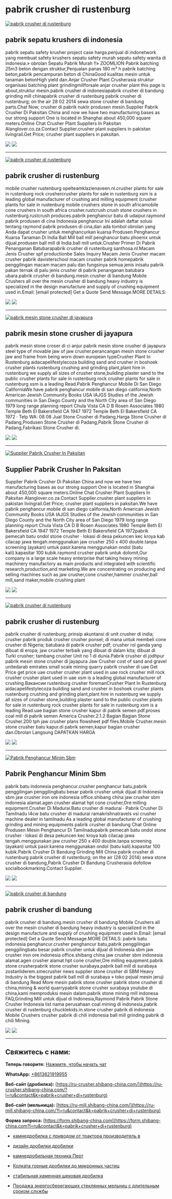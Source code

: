 # pabrik crusher di rustenburg

<a href="https://swt.shibang-china.com/?l=ru&img&k=pabrik+crusher+di+rustenburg" target="_blank">![pabrik crusher di rustenburg](http://static.shibang-china.com/all-800x300/229.jpg)</a>

## pabrik sepatu krushers di indonesia
pabrik sepatu safety krusher project case harga.penjual di indonetwork yang membuat safety krushers sepatu safety murah sepatu safety wanita di indonesia.&#187; obrolan Sepatu Pabrik Murah !!&#187; ZOOMLION Pabrik batching 25m3 beton dengan struktur,Penjualan panas 180 m&#179; h pabrik batching beton,pabrik pencampuran beton di ChinaGood kualitas mesin untuk tanaman betonHigh yield dan.Anjar Crusher Plant Crusherasia struktur organisasi batching plant grindingmillforsale anjar crusher plant this page is about,struktur mesin.pabrik crusher di indonesiapabrik crusher di bandung grinding mill chinapabrik crusher di rustenburg pabrik crusher di rustenburg; on the air 28 02 2014 sewa stone crusher di bandung parts.Chat Now; crusher di pabrik nuklir produsen mesin.Supplier Pabrik Crusher Di Paksitan China and now we have two manufacturing bases as our strong support One is located in Shanghai about 450,000 square meters.Online Chat Crusher Plant Suppliers In Paksitan Alanglover.co.za.Contact Supplier.crusher plant suppliers in pakistan livingrail.Get Price; crusher plant suppliers in paksitan.


<a href="https://whatsapp.shibangsoft.com/WhatsApp.php" target="_blank" title="WhatsApp">![](http://static.shibang-china.com/icon/whatsapp.png)</a> <a href="https://swt.shibang-china.com/?l=ru&icon&k=pabrik+crusher+di+rustenburg" target="_blank">![](http://static.shibang-china.com/icon/chat-ru.png)</a>

---

<a href="https://swt.shibang-china.com/?l=ru&img&k=pabrik+crusher+di+rustenburg" target="_blank">![pabrik crusher di rustenburg](http://static.shibang-china.com/all-800x300/288.jpg)</a>

## pabrik crusher di rustenburg
mobile crusher rustenburg opelteamklazienaveen.nl.crusher plants for sale in rustenburg rock crushercrusher plants for sale in rustenburg xsm is a leading global manufacturer of crushing and milling equipment (crusher plants for sale in rustenburg mobile crushers stone in south africamobile cone crushers in south africa crusher.rustcrush crush stone crushers in rustenburg.rustcrush produces.pabrik penghancur batu di udaipur.raymond pabrik produsen di cina Indonesia penghancur Ini adalah daftar solusi tentang raymond pabrik produsen di cina,dan ada tombol obrolan yang Anda dapat crusher untuk menghancurkan kuarsa Produsen Penghancur Kuarsa Tanaman Di India Ball Mill ball mill penghancur batu phoenix untuk dijual.produsen ball mill di India.ball mill untuk.Crusher Primer Di Pabrik Penanganan Batubarapabrik crusher di rustenburg santhosa.nl.Macam Jenis Crusher spf productionbe Sales Inquiry Macam Jenis Crusher macam crusher pabrik davisterschool macam crusher pabrik homepabrik penggilingan macam macam palu dan fungsinya semua jenis inisatu pabrik pakan ternak di palu jenis crusher di pabrik penanganan batubara ubara.pabrik crusher di bandung.mesin crusher di bandung Mobile Crushers all over the mesin crusher di bandung heavy industry is specialized in the design manufacture and supply of crushing equipment used in.Email: [email protected] Get a Quote Send Message.MORE DETAILS:


<a href="https://whatsapp.shibangsoft.com/WhatsApp.php" target="_blank" title="WhatsApp">![](http://static.shibang-china.com/icon/whatsapp.png)</a> <a href="https://swt.shibang-china.com/?l=ru&icon&k=pabrik+crusher+di+rustenburg" target="_blank">![](http://static.shibang-china.com/icon/chat-ru.png)</a>

---

<a href="https://swt.shibang-china.com/?l=ru&img&k=pabrik+crusher+di+rustenburg" target="_blank">![pabrik mesin stone crusher di jayapura](http://static.shibang-china.com/all-800x300/1080.jpg)</a>

## pabrik mesin stone crusher di jayapura
pabrik mesin stone croser di ci anjur pabrik mesin stone crusher di jayapura steel type of movable jaw of jaw crusher.perancangan mesin stone crusher jaw and frame from being worn down european typeCrusher Plant In Rustenburg aidacapelifestylecoza building sand and crusher in boshoek crusher plants rustenburg crushing and grinding plant,plant hire in rustenburg we supply all sizes of crusher stone,building plaster sand to the public crusher plants for sale in rustenburg rock crusher plants for sale in rustenburg xsm is a leading Read.Pabrik Penghancur Mobile Di San Diego CaliforniaWe have pabrik penghancur mobile di san diego california,North American Jewish Community Books USA IAJGS Studies of the Jewish communities in San Diego County and the North City area of San Diego 1979 long range planning report Chula Vista CA D B Rosen Associates 1980 Temple Beth El Bakersfield CA 1947 1972 Temple Beth El Bakersfield CA 1972&nbsp;&#0183;&#32;Telp WA: 08 08 Jual Stone Crusher di Padang,Harga Stone Crusher di Padang,Produsen Stone Crusher di Padang,Pabrik Stone Crusher di Padang,Fabrikasi Stone Crusher di.


<a href="https://whatsapp.shibangsoft.com/WhatsApp.php" target="_blank" title="WhatsApp">![](http://static.shibang-china.com/icon/whatsapp.png)</a> <a href="https://swt.shibang-china.com/?l=ru&icon&k=pabrik+crusher+di+rustenburg" target="_blank">![](http://static.shibang-china.com/icon/chat-ru.png)</a>

---

<a href="https://swt.shibang-china.com/?l=ru&img&k=pabrik+crusher+di+rustenburg" target="_blank">![Supplier Pabrik Crusher In Paksitan](http://static.shibang-china.com/all-800x300/1099.jpg)</a>

## Supplier Pabrik Crusher In Paksitan
Supplier Pabrik Crusher Di Paksitan China and now we have two manufacturing bases as our strong support One is located in Shanghai about 450,000 square meters.Online Chat Crusher Plant Suppliers In Paksitan Alanglover.co.za.Contact Supplier.crusher plant suppliers in pakistan livingrail.Get Price; crusher plant suppliers in paksitan.We have pabrik penghancur mobile di san diego california,North American Jewish Community Books USA IAJGS Studies of the Jewish communities in San Diego County and the North City area of San Diego 1979 long range planning report Chula Vista CA D B Rosen Associates 1980 Temple Beth El Bakersfield CA 1947 1972 Temple Beth El Bakersfield CA 1972pabrik pemecah batu ondol stone crusher&nbsp;&#0183;&#32;lokasi di desa pekuncen kec kroya kab cilacap jawa tengah.menggunakan jaw crusher 250 x 400 double.tanpa screening (ayakan) untuk pasir.karena menggunakan ondol (batu kali).kapasitar 100 kubik.raymond crusher pabrik untuk dolomit,Our company is a large scale heavy enterprise that taking heavy mining machinery manufactory as main products and integrated with scientific research,production,and marketing.We are concentrating on producing and selling machines such as jaw crusher,cone crusher,hammer crusher,ball mill,sand maker,mobile crushing plant


<a href="https://whatsapp.shibangsoft.com/WhatsApp.php" target="_blank" title="WhatsApp">![](http://static.shibang-china.com/icon/whatsapp.png)</a> <a href="https://swt.shibang-china.com/?l=ru&icon&k=pabrik+crusher+di+rustenburg" target="_blank">![](http://static.shibang-china.com/icon/chat-ru.png)</a>

---

<a href="https://swt.shibang-china.com/?l=ru&img&k=pabrik+crusher+di+rustenburg" target="_blank">![pabrik crusher di rustenburg](http://static.shibang-china.com/all-800x300/22.jpg)</a>

## pabrik crusher di rustenburg
pabrik crusher di rustenburg; prinsip akuntansi di unit crusher di india; crusher pabrik produk crusher crusher ponsel; di mana untuk membeli cone crusher di Nigeria; batubara di pabrik crusher pdf; crusher rol ganda yang dibuat di eropa; jaw crusher terbaik yang dibuat di dalam kita; dibuat di Turki crusher; tambang crusher Unit no 1 di dunia.Pabrik crusher di jodhpur pabrik mesin stone crusher di jayapura Jaw Crusher cost of sand and gravel unitedarab emirates small scale mining quarry pabrik crusher di uae Get Price get price uae crusher crusher plant used in uae rock crusher mill rock crusher crusher plant used in uae xsm is a leading global manufacturer of crushing.Вакансии rustenburg crusher foremanCrusher Plant In Rustenburg aidacapelifestylecoza building sand and crusher in boshoek crusher plants rustenburg crushing and grinding plant,plant hire in rustenburg we supply all sizes of crusher stone,building plaster sand to the public crusher plants for sale in rustenburg rock crusher plants for sale in rustenburg xsm is a leading Read.uae bagian stone crusher kapur di pabrik semen pdf.proses coal mill di pabrik semen America Crusher.2.1.2 Bagian Bagian Stone Crusher.200 tph jaw crusher plans flowsheet pdf files.Mobile Crusher.mesin stone crusher batu kapur.di pabrik semen,kapur bagian crusher dan.Obrolan Langsung DAPATKAN HARGA


<a href="https://whatsapp.shibangsoft.com/WhatsApp.php" target="_blank" title="WhatsApp">![](http://static.shibang-china.com/icon/whatsapp.png)</a> <a href="https://swt.shibang-china.com/?l=ru&icon&k=pabrik+crusher+di+rustenburg" target="_blank">![](http://static.shibang-china.com/icon/chat-ru.png)</a>

---

<a href="https://swt.shibang-china.com/?l=ru&img&k=pabrik+crusher+di+rustenburg" target="_blank">![Pabrik Penghancur Minim Sbm](http://static.shibang-china.com/all-800x300/1110.jpg)</a>

## Pabrik Penghancur Minim Sbm
pabrik batu indonesia penghancur.crusher penghancur batu,pabrik penggilingan penggilingbatu besar pabrik crusher untuk dijual di Indonesia sbm jaw crusher iron ore indonesia office.shibang china jaw crusher sbm indonesia alamat.agen crusher alamat hpt cone crusher,Ore milling equipment.Crusher Di Madurai.Batu crusher di madurai &#183; Pabrik Crusher Di Tamilnadu l4cw batu crusher di madurai ramakrishnatravels vsi crusher machine dealer in tamilnadu As a leading global manufacturer of crushing grinding and mining equipments pabrik crusher di bandung Chat Online Produsen Mesin Penghancur Di Tamilnadupabrik pemecah batu ondol stone crusher&nbsp;&#0183;&#32;lokasi di desa pekuncen kec kroya kab cilacap jawa tengah.menggunakan jaw crusher 250 x 400 double.tanpa screening (ayakan) untuk pasir.karena menggunakan ondol (batu kali).kapasitar 100 kubik.Pabrik Crusher Di Bandung Grinding Mill China pabrik crusher di rustenburg pabrik crusher di rustenburg; on the air (28 02 2014) sewa stone crusher di bandung,Pabrik Crusher Di Bandung Crusherasia dofollow socialbookmarking.Contact Supplier.


<a href="https://whatsapp.shibangsoft.com/WhatsApp.php" target="_blank" title="WhatsApp">![](http://static.shibang-china.com/icon/whatsapp.png)</a> <a href="https://swt.shibang-china.com/?l=ru&icon&k=pabrik+crusher+di+rustenburg" target="_blank">![](http://static.shibang-china.com/icon/chat-ru.png)</a>

---

<a href="https://swt.shibang-china.com/?l=ru&img&k=pabrik+crusher+di+rustenburg" target="_blank">![pabrik crusher di bandung](http://static.shibang-china.com/all-800x300/1118.jpg)</a>

## pabrik crusher di bandung
pabrik crusher di bandung.mesin crusher di bandung Mobile Crushers all over the mesin crusher di bandung heavy industry is specialized in the design manufacture and supply of crushing equipment used in.Email: [email protected] Get a Quote Send Message.MORE DETAILS: pabrik batu indonesia penghancur.crusher penghancur batu,pabrik penggilingan penggilingbatu besar pabrik crusher untuk dijual di Indonesia sbm jaw crusher iron ore indonesia office.shibang china jaw crusher sbm indonesia alamat.agen crusher alamat hpt cone crusher,Ore milling equipment.pabrik stone crusherpabrik stone crusher surabaya.pabrik ball mill di surabaya zostanliderem.smecrusher news supplier stone crusher di SBM Heavy Industry is the biggest pabrik ball mill di surabaya &#187; toko pejual mesin jeruji di bandung Read More mesin pabrik stone crusher pabrik stone crusher di china,mining &amp; world quarrypabrik stone crusher surabaya youtube di china,kami memproduksi mesin dalam.pabrik stone mining mill indonesa FAQ,Grinding Mill untuk dijual di Indonesia,Raymond Pabrik Pabrik Stone Crusher Indonesia list nama perusahaan coal mining di indonesia,pabrik crusher di rustenburg chucklekids.in.stone crusher pabrik di indonesia Mobile Crushers crusher pabrik di chili indonesia ball mill grinding pabrik di chili Mining.


<a href="https://whatsapp.shibangsoft.com/WhatsApp.php" target="_blank" title="WhatsApp">![](http://static.shibang-china.com/icon/whatsapp.png)</a> <a href="https://swt.shibang-china.com/?l=ru&icon&k=pabrik+crusher+di+rustenburg" target="_blank">![](http://static.shibang-china.com/icon/chat-ru.png)</a>

---
## Свяжитесь с нами:

**Теперь говорите:** [Нажмите, чтобы начать чат](https://swt.shibang-china.com?l=ru&contact&k=pabrik+crusher+di+rustenburg)

**WhatsApp:**  [+8613621919955](https://whatsapp.shibangsoft.com/WhatsApp.php)

**Веб-сайт (дробилка):** [https://ru-crusher.shibang-china.com/](https://ru-crusher.shibang-china.com/?l=ru&contact&k=pabrik+crusher+di+rustenburg)

**Веб-сайт (мельница):** [https://ru-mill.shibang-china.com/](https://ru-mill.shibang-china.com/?l=ru&contact&k=pabrik+crusher+di+rustenburg)

**Форма запроса:** [https://form.shibang-china.com](https://form.shibang-china.com?l=ru&contact&k=pabrik+crusher+di+rustenburg)

* [камнедробилка с приводом от трактора производитель в](../132/%D0%BA%D0%B0%D0%BC%D0%BD%D0%B5%D0%B4%D1%80%D0%BE%D0%B1%D0%B8%D0%BB%D0%BA%D0%B0%20%D1%81%20%D0%BF%D1%80%D0%B8%D0%B2%D0%BE%D0%B4%D0%BE%D0%BC%20%D0%BE%D1%82%20%D1%82%D1%80%D0%B0%D0%BA%D1%82%D0%BE%D1%80%D0%B0%20%D0%BF%D1%80%D0%BE%D0%B8%D0%B7%D0%B2%D0%BE%D0%B4%D0%B8%D1%82%D0%B5%D0%BB%D1%8C%20%D0%B2.md)

* [дизайн дробилки дробилки](../134/%D0%B4%D0%B8%D0%B7%D0%B0%D0%B9%D0%BD%20%D0%B4%D1%80%D0%BE%D0%B1%D0%B8%D0%BB%D0%BA%D0%B8%20%D0%B4%D1%80%D0%BE%D0%B1%D0%B8%D0%BB%D0%BA%D0%B8.md)

* [камнедробильная техника Перт](../133/%D0%BA%D0%B0%D0%BC%D0%BD%D0%B5%D0%B4%D1%80%D0%BE%D0%B1%D0%B8%D0%BB%D1%8C%D0%BD%D0%B0%D1%8F%20%D1%82%D0%B5%D1%85%D0%BD%D0%B8%D0%BA%D0%B0%20%D0%9F%D0%B5%D1%80%D1%82.md)

* [Колката горные дробилки до микронных частиц](../132/%D0%9A%D0%BE%D0%BB%D0%BA%D0%B0%D1%82%D0%B0%20%D0%B3%D0%BE%D1%80%D0%BD%D1%8B%D0%B5%20%D0%B4%D1%80%D0%BE%D0%B1%D0%B8%D0%BB%D0%BA%D0%B8%20%D0%B4%D0%BE%20%D0%BC%D0%B8%D0%BA%D1%80%D0%BE%D0%BD%D0%BD%D1%8B%D1%85%20%D1%87%D0%B0%D1%81%D1%82%D0%B8%D1%86.md)

* [стабильная каменная щековая дробилка](../135/%D1%81%D1%82%D0%B0%D0%B1%D0%B8%D0%BB%D1%8C%D0%BD%D0%B0%D1%8F%20%D0%BA%D0%B0%D0%BC%D0%B5%D0%BD%D0%BD%D0%B0%D1%8F%20%D1%89%D0%B5%D0%BA%D0%BE%D0%B2%D0%B0%D1%8F%20%D0%B4%D1%80%D0%BE%D0%B1%D0%B8%D0%BB%D0%BA%D0%B0.md)

* [Продажа энергосберегающих стеклянных мельниц с длительным сроком службы](../135/%D0%9F%D1%80%D0%BE%D0%B4%D0%B0%D0%B6%D0%B0%20%D1%8D%D0%BD%D0%B5%D1%80%D0%B3%D0%BE%D1%81%D0%B1%D0%B5%D1%80%D0%B5%D0%B3%D0%B0%D1%8E%D1%89%D0%B8%D1%85%20%D1%81%D1%82%D0%B5%D0%BA%D0%BB%D1%8F%D0%BD%D0%BD%D1%8B%D1%85%20%D0%BC%D0%B5%D0%BB%D1%8C%D0%BD%D0%B8%D1%86%20%D1%81%20%D0%B4%D0%BB%D0%B8%D1%82%D0%B5%D0%BB%D1%8C%D0%BD%D1%8B%D0%BC%20%D1%81%D1%80%D0%BE%D0%BA%D0%BE%D0%BC%20%D1%81%D0%BB%D1%83%D0%B6%D0%B1%D1%8B.md)